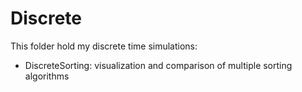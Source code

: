 # Discrete

This folder hold my discrete time simulations:

- DiscreteSorting: visualization and comparison of multiple sorting algorithms
